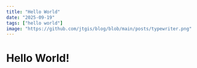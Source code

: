 ```yaml
---
title: "Hello World"
date: "2025-09-19"
tags: ["hello world"]
image: "https://github.com/jtgis/blog/blob/main/posts/typewriter.png"
---
```


# Hello World!

